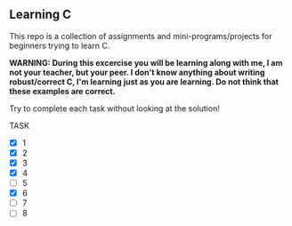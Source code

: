 ## Learning C
This repo is a collection of assignments and mini-programs/projects for beginners trying to learn C.

**WARNING: During this excercise you will be learning along with me, I am not your teacher, but your peer. I don't know anything about writing robust/correct C, I'm learning just as you are learning. Do not think that these examples are correct.**

Try to complete each task without looking at the solution!

TASK
- [x] 1
- [x] 2 
- [x] 3
- [x] 4
- [ ] 5
- [x] 6
- [ ] 7
- [ ] 8
